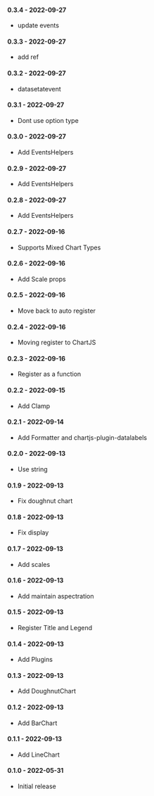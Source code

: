 #### 0.3.4 - 2022-09-27
* update events
#### 0.3.3 - 2022-09-27
* add ref
#### 0.3.2 - 2022-09-27
* datasetatevent
#### 0.3.1 - 2022-09-27
* Dont use option type
#### 0.3.0 - 2022-09-27
* Add EventsHelpers
#### 0.2.9 - 2022-09-27
* Add EventsHelpers
#### 0.2.8 - 2022-09-27
* Add EventsHelpers
#### 0.2.7 - 2022-09-16
* Supports Mixed Chart Types
#### 0.2.6 - 2022-09-16
* Add Scale props
#### 0.2.5 - 2022-09-16
* Move back to auto register
#### 0.2.4 - 2022-09-16
* Moving register to ChartJS
#### 0.2.3 - 2022-09-16
* Register as a function
#### 0.2.2 - 2022-09-15
* Add Clamp
#### 0.2.1 - 2022-09-14
* Add Formatter and chartjs-plugin-datalabels
#### 0.2.0 - 2022-09-13
* Use string
#### 0.1.9 - 2022-09-13
* Fix doughnut chart
#### 0.1.8 - 2022-09-13
* Fix display
#### 0.1.7 - 2022-09-13
* Add scales
#### 0.1.6 - 2022-09-13
* Add maintain aspectration
#### 0.1.5 - 2022-09-13
* Register Title and Legend
#### 0.1.4 - 2022-09-13
* Add Plugins
#### 0.1.3 - 2022-09-13
* Add DoughnutChart
#### 0.1.2 - 2022-09-13
* Add BarChart
#### 0.1.1 - 2022-09-13
* Add LineChart
#### 0.1.0 - 2022-05-31
* Initial release